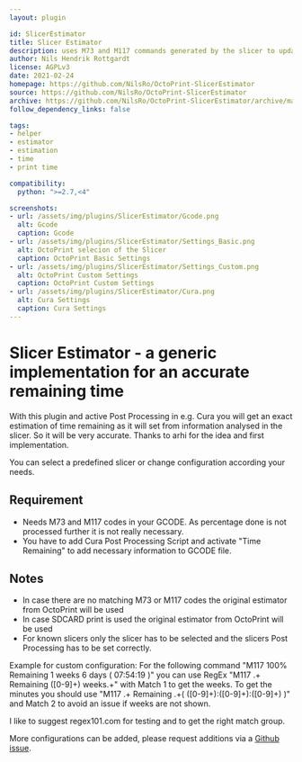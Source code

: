 ```yaml
---
layout: plugin

id: SlicerEstimator
title: Slicer Estimator
description: uses M73 and M117 commands generated by the slicer to update OctoPrints time remaining to an accurate value
author: Nils Hendrik Rottgardt
license: AGPLv3
date: 2021-02-24
homepage: https://github.com/NilsRo/OctoPrint-SlicerEstimator
source: https://github.com/NilsRo/OctoPrint-SlicerEstimator
archive: https://github.com/NilsRo/OctoPrint-SlicerEstimator/archive/master.zip
follow_dependency_links: false

tags:
- helper
- estimator
- estimation
- time
- print time

compatibility:
  python: ">=2.7,<4"

screenshots:
- url: /assets/img/plugins/SlicerEstimator/Gcode.png
  alt: Gcode
  caption: Gcode
- url: /assets/img/plugins/SlicerEstimator/Settings_Basic.png
  alt: OctoPrint selecion of the Slicer
  caption: OctoPrint Basic Settings
- url: /assets/img/plugins/SlicerEstimator/Settings_Custom.png
  alt: OctoPrint Custom Settings
  caption: OctoPrint Custom Settings
- url: /assets/img/plugins/SlicerEstimator/Cura.png
  alt: Cura Settings
  caption: Cura Settings  
---
```


# Slicer Estimator - a generic implementation for an accurate remaining time
With this plugin and active Post Processing in e.g. Cura you will get an exact estimation of time remaining as it will set from information analysed in the slicer. So it will be very accurate. Thanks to arhi for the idea and first implementation.

You can select a predefined slicer or change configuration according your needs.

## Requirement
 * Needs M73 and M117 codes in your GCODE. As percentage done is not processed further it is not really necessary.
 * You have to add Cura Post Processing Script and activate "Time Remaining" to add necessary information to GCODE file.

## Notes
 * In case there are no matching M73 or M117 codes the original estimator from OctoPrint will be used
 * In case SDCARD print is used the original estimator from OctoPrint will be used
 * For known slicers only the slicer has to be selected and the slicers Post Processing has to be set correctly.

 Example for custom configuration: For the following command "M117 100% Remaining 1 weeks 6 days ( 07:54:19 )" you can use RegEx "M117 .+ Remaining ([0-9]+) weeks.+" with Match 1 to get the weeks. To get the minutes you should use "M117 .+ Remaining .+\( ([0-9]+):([0-9]+):([0-9]+) \)" and Match 2 to avoid an issue if weeks are not shown. 

I like to suggest regex101.com for testing and to get the right match group.

More configurations can be added, please request additions via a [Github issue](https://github.com/NilsRo/OctoPrint-SlicerEstimator/issues).
